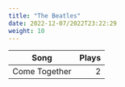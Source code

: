 ```yaml
---
title: "The Beatles"
date: 2022-12-07/2022T23:22:29
weight: 10
---
```




 Song | Plays 
----- | -----:
Come Together | 2
